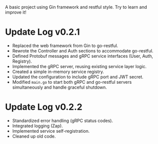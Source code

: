 A basic project using Gin framework and restful style. Try to learn and improve it!

# Update Log v0.2.1
- Replaced the web framework from Gin to go-restful.
- Rewrote the Controller and Auth sections to accommodate go-restful.
- Defined Protobuf messages and gRPC service interfaces (User, Auth, Registry).
- Implemented the gRPC server, reusing existing service layer logic.
- Created a simple in-memory service registry.
- Updated the configuration to include gRPC port and JWT secret.
- Modified `main.go` to start both gRPC and go-restful servers simultaneously and handle graceful shutdown.


# Update Log v0.2.2

- Standardized error handling (gRPC status codes).
- Integrated logging (Zap).
- Implemented service self-registration.
- Cleaned up old code.
